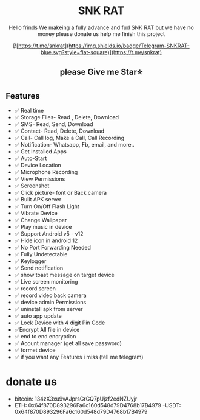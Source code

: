 
<div align="center">

# SNK RAT

Hello frinds We makeing a fully advance and fud SNK RAT but we have no money please donate us help me finish this project



[![https://t.me/snkrat](https://img.shields.io/badge/Telegram-SNKRAT-blue.svg?style=flat-square)](https://t.me/snkrat)

## please Give me Star⭐

</div>

## Features
- ✅ Real time
- ✅ Storage Files- Read , Delete, Download
- ✅  SMS-  Read, Send, Download
- ✅ Contact- Read, Delete, Download
- ✅ Call- Call log, Make a Call, Call Recording
- ✅ Notification- Whatsapp, Fb, email, and more..
- ✅ Get Installed Apps
- ✅ Auto-Start
- ✅ Device Location
- ✅ Microphone Recording
- ✅ View Permissions
- ✅ Screenshot
- ✅ Click picture- font or Back camera
- ✅ Built APK server
- ✅ Turn On/Off Flash Light
- ✅ Vibrate Device
- ✅ Change Wallpaper
- ✅ Play music in device
- ✅ Support Android v5 - v12
- ✅ Hide icon in android 12
- ✅ No Port Forwarding Needed
- ✅ Fully Undetectable
- ✅ Keylogger
- ✅ Send notification 
- ✅  show toast message on target device
- ✅ Live screen monitoring
- ✅ record screen
- ✅ record video back camera
- ✅ device admin Permissions
- ✅ uninstall apk from server
- ✅ auto app update
- ✅ Lock Device with 4 digit Pin Code
- ✅Encrypt All file in device
- ✅ end to end encryption
- ✅ Acount manager (get all save password)
- ✅ formet device
- ✅ if you want any Features i miss (tell me telegram)

# donate us
- bitcoin: 134zX3xu9vAJprsGrGQ7pUjzf2edNZUyjr
- ETH:  0x64f870D893296Fa6c160d548d79D4768b17B4979
-USDT: 0x64f870D893296Fa6c160d548d79D4768b17B4979
